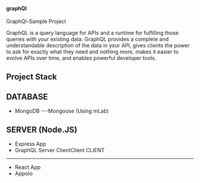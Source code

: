 #### graphQl
GraphQl-Sample Project

GraphQL is a query language for APIs and a runtime for fulfilling those queries with your existing data. GraphQL provides a complete and understandable description of the data in your API, gives clients the power to ask for exactly what they need and nothing more, makes it easier to evolve APIs over time, and enables powerful developer tools.

## Project Stack
DATABASE
----------
* MongoDB   ---Mongoose  (Using mLab)

SERVER (Node.JS) 
----------------
* Express App
* GraphQL Server
ClientClient
CLIENT
-----------
* React App
* Appolo
